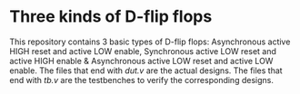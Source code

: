 # Three kinds of D-flip flops

This repository contains 3 basic types of D-flip flops: Asynchronous active HIGH reset and active LOW enable, Synchronous active LOW reset and active HIGH enable & Asynchronous active LOW reset and active LOW enable.
The files that end with _dut.v_ are the actual designs.
The files that end with _tb.v_ are the testbenches to verify the corresponding designs. 

